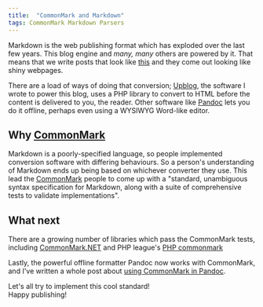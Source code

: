 ```yaml
---
title:  "CommonMark and Markdown"
tags: CommonMark Markdown Parsers
---
```

Markdown is the web publishing format which has exploded over the last few years. This blog engine and *many, many* others are powered by it. That means that we write posts that look like [this](./posts/commonmark-and-markdown.md) and they come out looking like shiny webpages.

There are a load of ways of doing that conversion; [Upblog](./about-upblog), the software I wrote to power this blog, uses a PHP library to convert to HTML before the content is delivered to you, the reader. Other software like [Pandoc](./using-commonmark-in-pandoc) lets you do it offline, perhaps even using a WYSIWYG Word-like editor.

## Why [CommonMark][1]

Markdown is a poorly-specified language, so people implemented conversion software with differing behaviours. So a person's understanding of Markdown ends up being based on whichever converter they use. This lead the [CommonMark][1] people to come up with a "standard, unambiguous syntax specification for Markdown, along with a suite of comprehensive tests to validate implementations". 

## What next

There are a growing number of libraries which pass the CommonMark tests, including [CommonMark.NET](https://github.com/Knagis/CommonMark.NET/) and PHP league's [PHP commonmark](https://github.com/thephpleague/commonmark)

Lastly, the powerful offline formatter Pandoc now works with CommonMark, and I've written a whole post about [using CommonMark in Pandoc](./using-commonmark-in-pandoc).

Let's all try to implement this cool standard!  
Happy publishing!

[1]: http://commonmark.org
